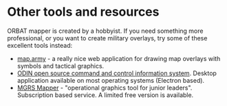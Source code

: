 # Other tools and resources

ORBAT mapper is created by a hobbyist. If you need something more professional, or you want to create military overlays,
try some of these excellent tools instead:

- [map.army](https://www.map.army/about/en.html) - a really nice web application for drawing map overlays with symbols
  and tactical graphics.
- [ODIN open source command and control information system](https://odin.syncpoint.io/en/). Desktop application
  available on most operating systems (Electron based).
- [MGRS Mapper](https://mgrs-mapper.com/) - "operational graphics tool for junior leaders". Subscription based service.
  A limited free version is
  available.
